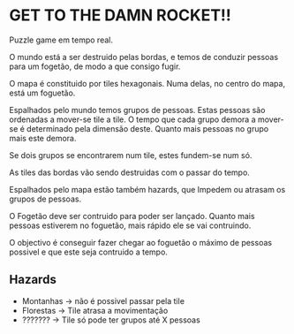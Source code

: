 

# GET TO THE DAMN ROCKET!!

Puzzle game em tempo real.

O mundo está a ser destruido pelas bordas, e temos de conduzir pessoas para um fogetão, de modo a que consigo fugir.


O mapa é constituido por tiles hexagonais. Numa delas, no centro do mapa, está um foguetão.

Espalhados pelo mundo temos grupos de pessoas. Estas pessoas são ordenadas a mover-se tile a tile. O tempo que cada grupo demora a mover-se é determinado pela dimensão deste. Quanto mais pessoas no grupo mais este demora.

Se dois grupos se encontrarem num tile, estes fundem-se num só.

As tiles das bordas vão sendo destruidas com o passar do tempo.

Espalhados pelo mapa estão também hazards, que Impedem ou atrasam os grupos de pessoas.

O Fogetão deve ser contruido para poder ser lançado. Quanto mais pessoas estiverem no foguetão, mais rápido ele se vai contruindo.

O objectivo é conseguir fazer chegar ao foguetão o máximo de pessoas possivel e que este seja contruido a tempo.


## Hazards

- Montanhas -> não é possivel passar pela tile
- Florestas -> Tile atrasa a movimentação
- ??????? -> Tile só pode ter grupos até X pessoas